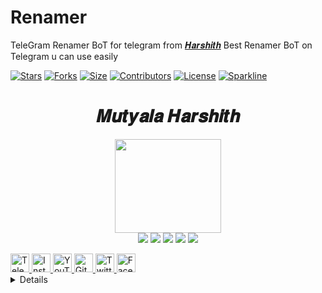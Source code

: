# Renamer
TeleGram Renamer BoT for telegram from [𝑯𝒂𝒓𝒔𝒉𝒊𝒕𝒉](https://t.me/MutyalaHarshith)
Best Renamer BoT on Telegram u can use easily


[![Stars](https://img.shields.io/github/stars/Mega-Hero/Renamer?style=flat-circle&color=black)](https://github.com/Mega-Hero/Renamer/stargazers)
[![Forks](https://img.shields.io/github/forks/Mega-Hero/Renamer?style=flat-circle&color=blue)](https://github.com/Mega-Hero/Renamer/fork)
[![Size](https://img.shields.io/github/repo-size/Mega-Hero/Renamer?style=slim-circle&color=white)](https://github.com/Mega-Hero/Renamer/) 
[![Contributors](https://img.shields.io/github/contributors/Mega-Hero/Renamer?style=flat-circle&color=grey)](https://github.com/Mega-Hero/Renamer/graphs/contributors)
[![License](https://img.shields.io/badge/License-Apache-white)](https://github.com/Mega-Hero/Renamer/blob/main/LICENSE)
[![Sparkline](https://stars.medv.io/Mega-Hero/Renamer.svg)](https://stars.medv.io/Mega-Hero/Renamer)

<h1 align="center">
  <b>𝑴𝒖𝒕𝒚𝒂𝒍𝒂 𝑯𝒂𝒓𝒔𝒉𝒊𝒕𝒉</b>
</h1>
<p align="middle">
<img src="https://telegra.ph/file/30ca4ce92f146fc14b4d6.jpg" width="170" height="150"><br>
<img src="https://badgen.net/badge/Name/Harshith/black?icon=awesome&labelColor=0080FF"></a>
<img src="https://badgen.net/badge/Skills/python/purple?icon=terminal&labelColor=red"></a>
<a href="https://telegram.dog/Harshith_Mutyala"><img src="https://img.shields.io/badge/Telegram-Channel-blue.svg?logo=telegram"></a>
<a href="https://github.com/MutyalaHarshith"><img src="https://badgen.net/badge/Follow%20on%20/GitHub/80FF00?icon=github&labelColor=black"></a>
<a href="https://youtube.com/channel/UCE72_6rmOJYa6JTXNaZ5LSw"><img src="https://img.shields.io/badge/YouTube-Channel-FF3333.svg?logo=youtube&logoColor=FF3333"></a>
<p align="left">
</p>

<a href="https://t.me/Harshith_Mutyala">
    <img alt="Telegram" width="30px" src="https://cdn.jsdelivr.net/npm/simple-icons@3.2.0/icons/telegram.svg" />
  </a>

<a href="https://instagram.com/mutyala.harshith">
    <img alt="Instagram" width="30px" src="https://cdn.jsdelivr.net/npm/simple-icons@3.2.0/icons/instagram.svg" />
  </a>

<a href="https://youtube.com/channel/UCE72_6rmOJYa6JTXNaZ5LSw">
    <img alt="YouTube" width="30px" src="https://cdn.jsdelivr.net/npm/simple-icons@3.2.0/icons/youtube.svg" />
  </a>

<a href="https://github.com/MutyalaHarshith">
    <img alt="GitHub" width="30px" src="https://cdn.jsdelivr.net/npm/simple-icons@3.2.0/icons/github.svg" />
  </a>

<a href="https://twitter.com/MutyalaHarshith">
    <img alt="Twitter" width="30px" src="https://cdn.jsdelivr.net/npm/simple-icons@3.2.0/icons/twitter.svg" />
  </a>

<a href="https://www.facebook.com/Mutyala.Harshith">
    <img alt="Facebook" width="30px" src="https://cdn.jsdelivr.net/npm/simple-icons@3.2.0/icons/facebook.svg" />
  </a>

<details><Harshith>Commands</Harshith>
Hai iam harshith Apache License 2.0

</details>
